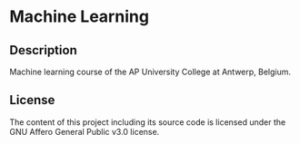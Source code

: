   # Machine Learning

## Description

Machine learning course of the AP University College at Antwerp, Belgium.

## License

The content of this project including its source code is licensed under the GNU Affero General Public v3.0 license.
